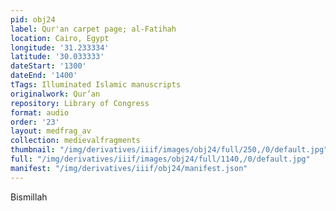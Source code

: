 ```yaml
---
pid: obj24
label: Qur'an carpet page; al-Fatihah
location: Cairo, Egypt
longitude: '31.233334'
latitude: '30.033333'
dateStart: '1300'
dateEnd: '1400'
tTags: Illuminated Islamic manuscripts
originalwork: Qur’an
repository: Library of Congress
format: audio
order: '23'
layout: medfrag_av
collection: medievalfragments
thumbnail: "/img/derivatives/iiif/images/obj24/full/250,/0/default.jpg"
full: "/img/derivatives/iiif/images/obj24/full/1140,/0/default.jpg"
manifest: "/img/derivatives/iiif/obj24/manifest.json"
---
```


Bismillah
